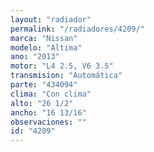 ```yaml
---
layout: "radiador"
permalink: "/radiadores/4209/"
marca: "Nissan"
modelo: "Altima"
ano: "2013"
motor: "L4 2.5, V6 3.5"
transmision: "Automática"
parte: "434094"
clima: "Con clima"
alto: "26 1/2"
ancho: "16 13/16"
observaciones: ""
id: "4209"
---
```


